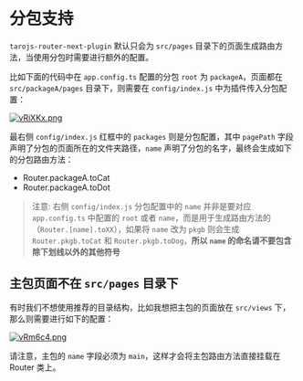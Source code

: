 # 分包支持

`tarojs-router-next-plugin` 默认只会为 `src/pages` 目录下的页面生成路由方法，当使用分包时需要进行额外的配置。

比如下面的代码中在 `app.config.ts` 配置的分包 `root` 为 `packageA`，页面都在 `src/packageA/pages` 目录下，则需要在 `config/index.js` 中为插件传入分包配置：

[![vRiXKx.png](https://s1.ax1x.com/2022/08/26/vRiXKx.png)](https://imgse.com/i/vRiXKx)

最右侧 `config/index.js` 红框中的 `packages` 则是分包配置，其中 `pagePath` 字段声明了分包的页面所在的文件夹路径，`name` 声明了分包的名字，最终会生成如下的分包路由方法：

- Router.packageA.toCat
- Router.packageA.toDot

> 注意: 右侧 `config/index.js` 分包配置中的 `name` 并非是要对应 `app.config.ts` 中配置的 `root` 或者 `name`，而是用于生成路由方法的（`Router.[name].toXX`），如果将 `name` 改为 `pkgb` 则会生成 `Router.pkgb.toCat` 和 `Router.pkgb.toDog`，**所以 `name` 的命名请不要包含除下划线以外的其他符号**

## 主包页面不在 `src/pages` 目录下

有时我们不想使用推荐的目录结构，比如我想把主包的页面放在 `src/views` 下，那么则需要进行如下的配置：

[![vRm6c4.png](https://s1.ax1x.com/2022/08/26/vRm6c4.png)](https://imgse.com/i/vRm6c4)

请注意，主包的 `name` 字段必须为 `main`，这样才会将主包路由方法直接挂载在 Router 类上。
